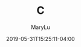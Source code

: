 ---
title: "C"
date: 2019-05-31T15:25:11-04:00
draft: true
author: "MaryLu"
tags: ["tag3"]
categories: ["cat3"]
moods: ["Happy", "Upbeat"]
---